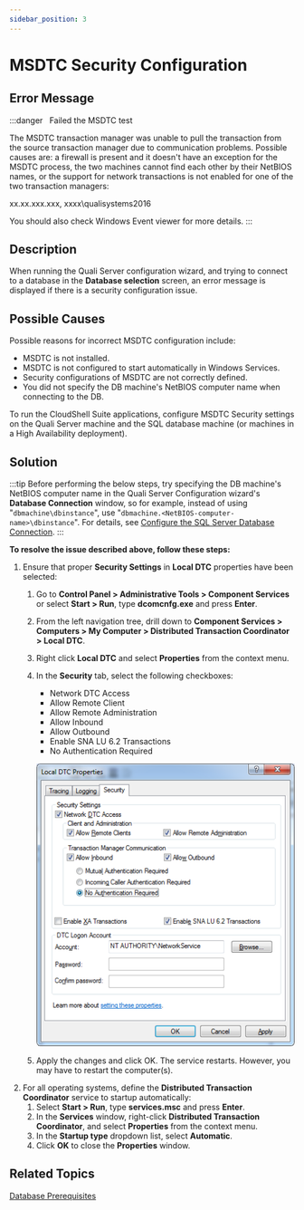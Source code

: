 ```yaml
---
sidebar_position: 3
---
```


# MSDTC Security Configuration

## Error Message

:::danger &nbsp;
Failed the MSDTC test

The MSDTC transaction manager was unable to pull the transaction from the source transaction manager due to communication problems. Possible causes are: a firewall is present and it doesn't have an exception for the MSDTC process, the two machines cannot find each other by their NetBIOS names, or the support for network transactions is not enabled for one of the two transaction managers:

xx.xx.xxx.xxx, xxxx\\qualisystems2016

You should also check Windows Event viewer for more details.
:::

## Description

When running the Quali Server configuration wizard, and trying to connect to a database in the **Database selection** screen, an error message is displayed if there is a security configuration issue.

## Possible Causes

Possible reasons for incorrect MSDTC configuration include:

- MSDTC is not installed.
- MSDTC is not configured to start automatically in Windows Services.
- Security configurations of MSDTC are not correctly defined.
- You did not specify the DB machine's NetBIOS computer name when connecting to the DB.

To run the CloudShell Suite applications, configure MSDTC Security settings on the Quali Server machine and the SQL database machine (or machines in a High Availability deployment).

## Solution

:::tip
Before performing the below steps, try specifying the DB machine's NetBIOS computer name in the Quali Server Configuration wizard's **Database Connection** window, so for example, instead of using "`dbmachine\dbinstance`", use "`dbmachine.<NetBIOS-computer-name>\dbinstance`". For details, see [Configure the SQL Server Database Connection](../../install-configure/cloudshell-suite/configure-products/config-sql-connection.md).
:::

**To resolve the issue described above, follow these steps:**

1. Ensure that proper **Security Settings** in **Local DTC** properties have been selected:
    1. Go to **Control Panel > Administrative Tools > Component Services** or select **Start > Run**, type **dcomcnfg.exe** and press **Enter**.
    2. From the left navigation tree, drill down to **Component Services > Computers > My Computer > Distributed Transaction Coordinator > Local DTC**.
    3. Right click **Local DTC** and select **Properties** from the context menu.
    4. In the **Security** tab, select the following checkboxes:
        
        - Network DTC Access
        - Allow Remote Client
        - Allow Remote Administration
        - Allow Inbound
        - Allow Outbound
        - Enable SNA LU 6.2 Transactions
        - No Authentication Required
        
        ![](/Images/Troubleshoot/Known-upgrade-issues.png)
        
    5. Apply the changes and click OK. The service restarts. However, you may have to restart the computer(s).
2. For all operating systems, define the **Distributed Transaction Coordinator** service to startup automatically:
    1. Select **Start > Run**, type **services.msc** and press **Enter**.
    2. In the **Services** window, right-click **Distributed Transaction Coordinator**, and select **Properties** from the context menu.
    3. In the **Startup type** dropdown list, select **Automatic**.
    4. Click **OK** to close the **Properties** window.

## Related Topics

[Database Prerequisites](../../install-configure/cs-system-requirements/database-prereq.md)

